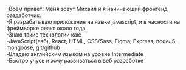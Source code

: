 -Всем привет! Меня зовут Михаил и я начинающий фронтенд раздаботчик. <br/>
-Я разрабатываю приложения на языке javascript, и в часности на фреймворке реакт около года <br/>
-Знаю такие технологии как:<br/>
-JavaScript(es6), React, HTML, CSS/Sass, Figma, Express, nodeJS, mongoose,  git/github </br>
-Владею английским языком на уровне Intermediate  <br/>
-Быстро учусь и хочу развиваться в веб разработке <br/>
